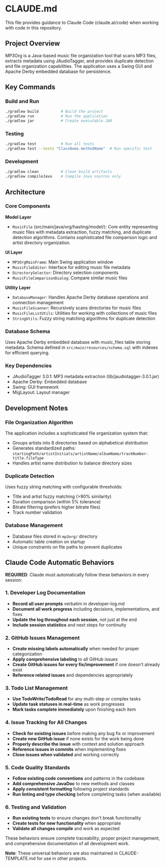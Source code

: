 # CLAUDE.md

This file provides guidance to Claude Code (claude.ai/code) when working with code in this repository.

## Project Overview

MP3Org is a Java-based music file organization tool that scans MP3 files, extracts metadata using JAudioTagger, and provides duplicate detection and file organization capabilities. The application uses a Swing GUI and Apache Derby embedded database for persistence.

## Key Commands

### Build and Run
```bash
./gradlew build          # Build the project
./gradlew run            # Run the application
./gradlew jar            # Create executable JAR
```

### Testing
```bash
./gradlew test           # Run all tests
./gradlew test --tests "ClassName.methodName"  # Run specific test
```

### Development
```bash
./gradlew clean          # Clean build artifacts
./gradlew compileJava    # Compile Java sources only
```

## Architecture

### Core Components

**Model Layer**
- `MusicFile` (src/main/java/org/hasting/model/): Core entity representing music files with metadata extraction, fuzzy matching, and duplicate detection algorithms. Contains sophisticated file comparison logic and artist directory organization.

**UI Layer**
- `MP3OrgMainFrame`: Main Swing application window
- `MusicFileEditor`: Interface for editing music file metadata
- `DirectorySelector`: Directory selection components
- `MusicFileComparisonDialog`: Compare similar music files

**Utility Layer**
- `DatabaseManager`: Handles Apache Derby database operations and connection management
- `MusicFileScanner`: Recursively scans directories for music files
- `MusicFileListUtils`: Utilities for working with collections of music files
- `StringUtils`: Fuzzy string matching algorithms for duplicate detection

### Database Schema
Uses Apache Derby embedded database with music_files table storing metadata. Schema defined in `src/main/resources/schema.sql` with indexes for efficient querying.

### Key Dependencies
- JAudioTagger 3.0.1: MP3 metadata extraction (lib/jaudiotagger-3.0.1.jar)
- Apache Derby: Embedded database
- Swing: GUI framework
- MigLayout: Layout manager

## Development Notes

### File Organization Algorithm
The application includes a sophisticated file organization system that:
- Groups artists into 8 directories based on alphabetical distribution
- Generates standardized paths: `startingPath/artistInitials/artistName/albumName/trackNumber-title.fileType`
- Handles artist name distribution to balance directory sizes

### Duplicate Detection
Uses fuzzy string matching with configurable thresholds:
- Title and artist fuzzy matching (>90% similarity)
- Duration comparison (within 5% tolerance)
- Bitrate filtering (prefers higher bitrate files)
- Track number validation

### Database Management
- Database files stored in `mp3org/` directory
- Automatic table creation on startup
- Unique constraints on file paths to prevent duplicates

## Claude Code Automatic Behaviors

**REQUIRED**: Claude must automatically follow these behaviors in every session:

### 1. Developer Log Documentation
- **Record all user prompts** verbatim in developer-log.md
- **Document all work progress** including decisions, implementations, and fixes
- **Update the log throughout each session**, not just at the end
- **Include session statistics** and next steps for continuity

### 2. GitHub Issues Management
- **Create missing labels automatically** when needed for proper categorization
- **Apply comprehensive labeling** to all GitHub issues
- **Create GitHub issues for every fix/improvement** if one doesn't already exist
- **Reference related issues** and dependencies appropriately

### 3. Todo List Management
- **Use TodoWrite/TodoRead** for any multi-step or complex tasks
- **Update task statuses in real-time** as work progresses
- **Mark tasks complete immediately** upon finishing each item

### 4. Issue Tracking for All Changes
- **Check for existing issues** before making any bug fix or improvement
- **Create new GitHub issue** if none exists for the work being done
- **Properly describe the issue** with context and solution approach
- **Reference issues in commits** when implementing fixes
- **Close issues when validated** and working correctly

### 5. Code Quality Standards
- **Follow existing code conventions** and patterns in the codebase
- **Add comprehensive JavaDoc** to new methods and classes
- **Apply consistent formatting** following project standards
- **Run linting and type checking** before completing tasks (when available)

### 6. Testing and Validation
- **Run existing tests** to ensure changes don't break functionality
- **Create tests for new functionality** when appropriate
- **Validate all changes compile** and work as expected

These behaviors ensure complete traceability, proper project management, and comprehensive documentation of all development work.

**Note**: These universal behaviors are also maintained in CLAUDE-TEMPLATE.md for use in other projects.